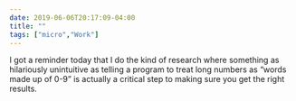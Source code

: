 ```yaml
---
date: 2019-06-06T20:17:09-04:00
title: ""
tags: ["micro","Work"]
---
```

I got a reminder today that I do the kind of research where something as hilariously unintuitive as telling a program to treat long numbers as “words made up of 0-9” is actually a critical step to making sure you get the right results.
